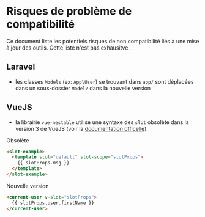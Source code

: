 # Risques de problème de compatibilité

Ce document liste les potentiels risques de non compatibilité liés à une mise à jour des outils.
Cette liste n'est pas exhausitve.

## Laravel

- les classes `Models` (ex: `App\User`) se trouvant dans `app/` sont déplacées dans un sous-dossier `Model/` dans la nouvelle version

## VueJS

- la librairie `vue-nestable` utilise une syntaxe des `slot` obsolète dans la version 3 de VueJS (voir la [documentation officelle](https://fr.vuejs.org/v2/guide/components-slots.html#Syntaxe-obsolete)).

Obsolète
```html
<slot-example>
  <template slot="default" slot-scope="slotProps">
    {{ slotProps.msg }}
  </template>
</slot-example>
```

Nouvelle version
```html
<current-user v-slot="slotProps">
  {{ slotProps.user.firstName }}
</current-user>
```
